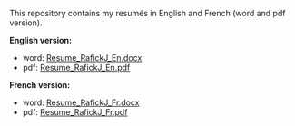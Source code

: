 This repository contains my resumés in English and French (word and pdf version).

**English version:**
 - word: [Resume_RafickJ_En.docx](https://view.officeapps.live.com/op/view.aspx?src=https%3A%2F%2Fraw.githubusercontent.com%2FRapha321%2FResum-%2Frefs%2Fheads%2Fmain%2FRafickJ_Resume_En.docx&wdOrigin=BROWSELINK)
 - pdf:  [Resume_RafickJ_En.pdf](https://github.com/Rapha321/Resum-/blob/main/RafickJ_Resume_En.pdf)


**French version:**
 - word: [Resume_RafickJ_Fr.docx](https://view.officeapps.live.com/op/view.aspx?src=https%3A%2F%2Fraw.githubusercontent.com%2FRapha321%2FResum-%2Frefs%2Fheads%2Fmain%2FRafickJ_Resume_Fr.docx&wdOrigin=BROWSELINK)
 - pdf:  [Resume_RafickJ_Fr.pdf](https://github.com/Rapha321/Resum-/blob/main/RafickJ_Resume_Fr.pdf)

